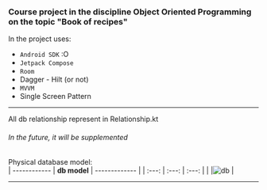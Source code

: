 ### Course project in the discipline Object Oriented Programming on the topic "Book of recipes"     

In the project uses:    
- `Android SDK` :O
- `Jetpack Compose`
- `Room`
- Dagger - Hilt (or not)
- `MVVM`
- Single Screen Pattern     


------------------------------------------
      
All db relationship represent in Relationship.kt      
###### In the future, it will be supplemented      
Physical database model:    
| ------------  | **db model** | ------------- |
| :---:  | :---:  | :---: |
| |![db](https://sun9-23.userapi.com/impg/sYS7k1IeSjrVT3BcArK-fdd3qAq142aOw0k03Q/MwvFuTSfhe4.jpg?size=1167x811&quality=96&sign=2808eb7a45aead47be3838e996f55530&type=album) |
      
-----------------------------------------

